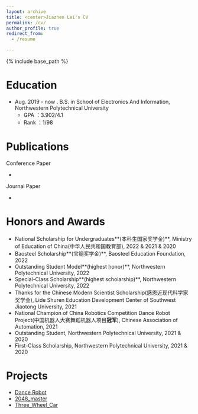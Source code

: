 ```yaml
---
layout: archive
title: <center>Jiazhen Lei's CV
permalink: /cv/
author_profile: true
redirect_from:
  - /resume

---
```


{% include base_path %}

Education
======

* Aug. 2019 - now . B.S. in School of Electronics And Information, Northwestern Polytechnical University
  * GPA ：3.902/4.1
  * Rank ：1/98

Publications
======

Conference Paper

* 

Journal Paper

* 

Honors and Awards
======

* National Scholarship for Undergraduates**(本科生国家奖学金)**, Ministry of Education of China(中华人民共和国教育部), 2022 & 2021 & 2020
* Baosteel Scholarship**(宝钢奖学金)**, Baosteel Education Foundation, 2022
* Outstanding Student Model**(highest honor)**, Northwestern Polytechnical University, 2022
* Special-Class Scholarship**(highest scholarship)**, Northwestern Polytechnical University, 2022
* Thanks for the Chinese Modern Scientist Scholarship(感恩近现代科学家奖学金), Lide Shuren Education Development Center of Southwest Jiaotong University, 2021
* National Champion of China Robotics Competition Dance Robot Project(中国机器人大赛舞蹈机器人项目**冠军**), Chinese Association of Automation, 2021
* Outstanding Student, Northwestern Polytechnical University, 2021 & 2020
* First-Class Scholarship, Northwestern Polytechnical University, 2021 & 2020

Projects
======

* [Dance Robot](https://github.com/Jiazhen-Lei/Dance-Robot)
* [2048_master](https://github.com/Jiazhen-Lei/2048_master)
* [Three_Wheel_Car](https://github.com/Jiazhen-Lei/Three_Wheel_Car)

